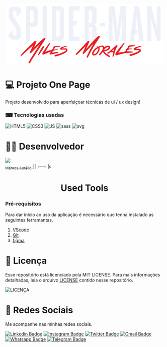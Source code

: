 
<div align="center">
 <img src="https://github.com/marcosaureliodev/OnePageSpiderMan/blob/master/img/spiderman-text.png" width="500px"/></br>
</div>

# 💻 Projeto One Page
Projeto desenvolvido para aperfeiçoar técnicas de ui / ux design!

### ⌨ Tecnologias usadas

![HTML5](https://img.shields.io/badge/HTML-HTML5-orange) ![CSS3](https://img.shields.io/badge/Css-CSS3-blue) ![JS](https://img.shields.io/badge/Javascript-JS-yellow) ![sass](https://img.shields.io/badge/scss-sass-pink) ![svg](https://img.shields.io/badge/SVG-SVGinject1.2.3-yellow)

# 👨‍💻 Desenvolvedor 
[<img src="https://avatars3.githubusercontent.com/u/63154006?s=460&u=42ba311a73dfa829f5ea8cd220fd054ee05314cb&v" width=115 > <br> <sub> Marcos Aurélio </sub>](https://github.com/marcosaureliodev) |
| :---: |s

<h1 align='center'> Used Tools </h1>

### Pré-requisitos
Para dar início ao uso da aplicação é necessário que tenha instalado as seguintes ferramantas.

1. [VScode](https://code.visualstudio.com/)
2. [Git](https://git-scm.com)
3. [figma](https://figma.com)

# 📑 Licença

Esse repositório está licenciado pela MIT LICENSE. Para mais informações detalhadas, leia o arquivo [LICENSE](https://github.com/marcosaureliodev/OnePageSpiderMan/blob/main/LICENSE) contido nesse repositório.

![LICENÇA](https://img.shields.io/badge/LICENÇA-MIT-GREEN)

# 📱 Redes Sociais

Me acompanhe nas minhas redes sociais.

[![Linkedin Badge](https://img.shields.io/badge/-Linkedin-blue?style=flat-square&logo=Linkedin&logoColor=white&link=https://www.linkedin.com/in/marcos-aur%C3%A9lio-47b590139/)](https://www.linkedin.com/in/marcos-aur%C3%A9lio-47b590139/) [![Instagram Badge](https://img.shields.io/badge/-Instagram-FF0000?style=flat-square&labelColor=FF0000&logo=instagram&logoColor=white&link=https://www.instagram.com/marcosaurelio.itz)](https://www.instagram.com/marcosaurelio.itz) [![Twitter Badge](https://img.shields.io/badge/-Twitter-1ca0f1?style=flat-square&labelColor=1ca0f1&logo=twitter&logoColor=white&link=https://twitter.com/aurlio_a)](https://twitter.com/aurlio_a) [![Gmail Badge](https://img.shields.io/badge/-Email-c14438?style=flat-square&logo=Gmail&logoColor=white&link=mailto:marcos.aureliodev@gmail.com)](mailto:marcos.aureliodev@gmail.com) [![Whatsapp Badge](https://img.shields.io/badge/-WhatsApp-brightgreen?style=flat-square&logo=WhatsApp&logoColor=white&link=https://api.whatsapp.com/send?phone=5599982501381)](https://api.whatsapp.com/send?phone=5599982501381) [![Telegram Badge](https://img.shields.io/badge/-Telegram-blue?style=flat-square&logo=Telegram&logoColor=white&link=https://t.me/eusoumarcos)](https://t.me/eusoumarcos)
